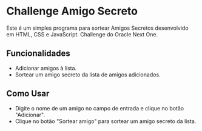 # Challenge Amigo Secreto

Este é um simples programa para sortear Amigos Secretos desenvolvido em HTML, CSS e JavaScript. Challenge do Oracle Next One.

## Funcionalidades

- Adicionar amigos à lista.
- Sortear um amigo secreto da lista de amigos adicionados.

## Como Usar
- Digite o nome de um amigo no campo de entrada e clique no botão "Adicionar".
- Clique no botão "Sortear amigo" para sortear um amigo secreto da lista.

